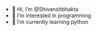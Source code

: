 - 👋 Hi, I’m @Shivanshbhakta
- 👀 I’m interested in programming
- 🌱 I’m currently learning python


<!---
Shivanshbhakta/Shivanshbhakta is a ✨ special ✨ repository because its `README.md` (this file) appears on your GitHub profile.
You can click the Preview link to take a look at your changes.
--->
